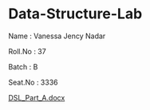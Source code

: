 # Data-Structure-Lab
  Name : Vanessa Jency Nadar
  
  Roll.No : 37
  
  Batch : B
  
 Seat.No : 3336
 
  [DSL_Part_A.docx](https://github.com/Vanessa1410/Data-Structure-Lab/files/9995948/DSL_Part_A.docx)


